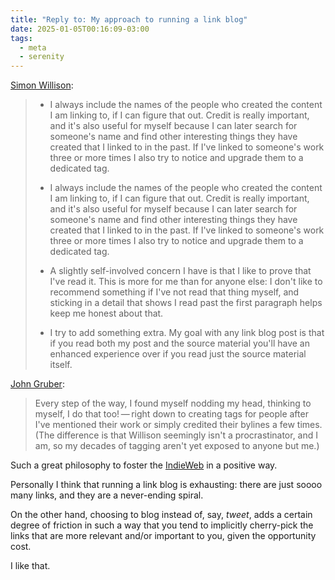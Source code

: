 ```yaml
---
title: "Reply to: My approach to running a link blog"
date: 2025-01-05T00:16:09-03:00
tags:
  - meta
  - serenity
---
```


[Simon Willison](https://simonwillison.net/2024/Dec/22/link-blog/):

> - I always include the names of the people who created the content I am
>   linking to, if I can figure that out. Credit is really important, and it's
>   also useful for myself because I can later search for someone's name and
>   find other interesting things they have created that I linked to in the
>   past. If I've linked to someone's work three or more times I also try to
>   notice and upgrade them to a dedicated tag.
>
> - I always include the names of the people who created the content I am
>   linking to, if I can figure that out. Credit is really important, and it's
>   also useful for myself because I can later search for someone's name and
>   find other interesting things they have created that I linked to in the
>   past. If I've linked to someone's work three or more times I also try to
>   notice and upgrade them to a dedicated tag.
>
> - A slightly self-involved concern I have is that I like to prove that I've
>   read it. This is more for me than for anyone else: I don't like to recommend
>   something if I've not read that thing myself, and sticking in a detail that
>   shows I read past the first paragraph helps keep me honest about that.
>
> - I try to add something extra. My goal with any link blog post is that if you
>   read both my post and the source material you'll have an enhanced experience
>   over if you read just the source material itself.

[John Gruber](https://daringfireball.net/linked/2025/01/02/willisons-approach-to-running-a-link-blog):

> Every step of the way, I found myself nodding my head, thinking to myself, I
> do that too! — right down to creating tags for people after I've mentioned
> their work or simply credited their bylines a few times. (The difference is
> that Willison seemingly isn't a procrastinator, and I am, so my decades of
> tagging aren't yet exposed to anyone but me.)

Such a great philosophy to foster the [IndieWeb](https://indieweb.org/) in a
positive way.

Personally I think that running a link blog is exhausting: there are just soooo
many links, and they are a never-ending spiral.

On the other hand, choosing to blog instead of, say, _tweet_, adds a certain
degree of friction in such a way that you tend to implicitly cherry-pick the
links that are more relevant and/or important to you, given the opportunity
cost.

I like that.
